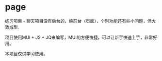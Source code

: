 # page
练习项目 - 聊天项目没有后台的，纯前台（页面），个别功能还有些小问题，但大致成型.

项目使用MUI + JS + JQ来编写，MUI的方便快捷，可以让新手快速上手，非常好用。

本项目仅供学习使用。
